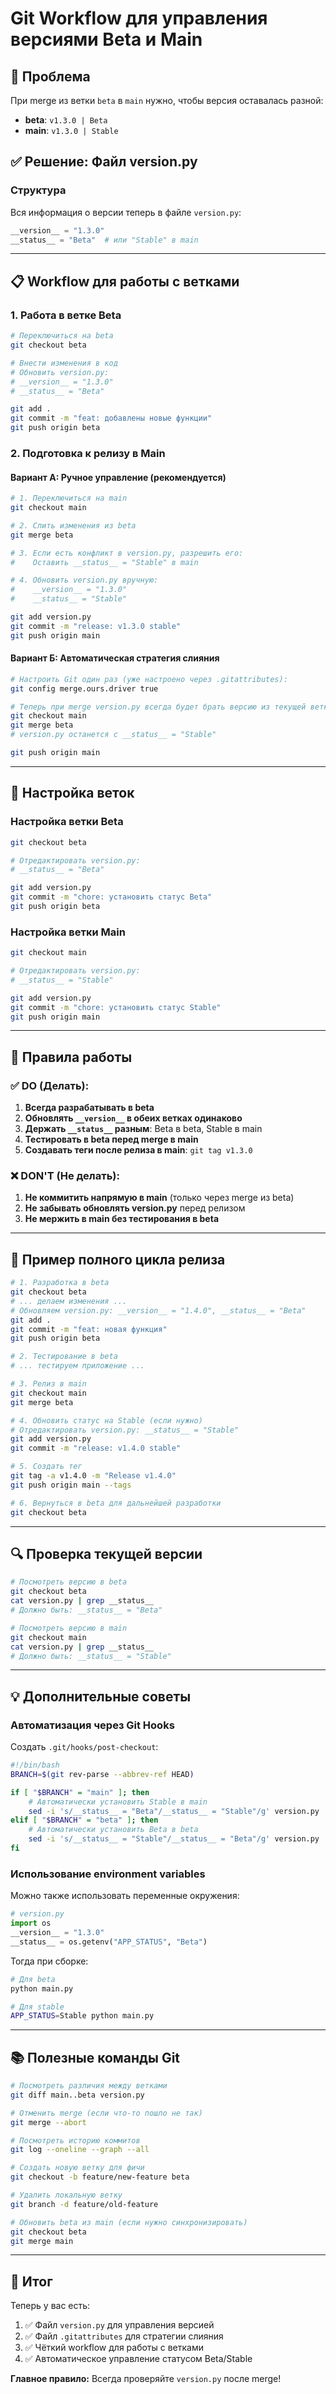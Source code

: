 # Git Workflow для управления версиями Beta и Main

## 🎯 Проблема
При merge из ветки `beta` в `main` нужно, чтобы версия оставалась разной:
- **beta**: `v1.3.0 | Beta`
- **main**: `v1.3.0 | Stable`

## ✅ Решение: Файл version.py

### Структура
Вся информация о версии теперь в файле `version.py`:
```python
__version__ = "1.3.0"
__status__ = "Beta"  # или "Stable" в main
```

---

## 📋 Workflow для работы с ветками

### 1. Работа в ветке Beta

```bash
# Переключиться на beta
git checkout beta

# Внести изменения в код
# Обновить version.py:
# __version__ = "1.3.0"
# __status__ = "Beta"

git add .
git commit -m "feat: добавлены новые функции"
git push origin beta
```

### 2. Подготовка к релизу в Main

#### Вариант А: Ручное управление (рекомендуется)

```bash
# 1. Переключиться на main
git checkout main

# 2. Слить изменения из beta
git merge beta

# 3. Если есть конфликт в version.py, разрешить его:
#    Оставить __status__ = "Stable" в main

# 4. Обновить version.py вручную:
#    __version__ = "1.3.0"
#    __status__ = "Stable"

git add version.py
git commit -m "release: v1.3.0 stable"
git push origin main
```

#### Вариант Б: Автоматическая стратегия слияния

```bash
# Настроить Git один раз (уже настроено через .gitattributes):
git config merge.ours.driver true

# Теперь при merge version.py всегда будет брать версию из текущей ветки
git checkout main
git merge beta
# version.py останется с __status__ = "Stable"

git push origin main
```

---

## 🔧 Настройка веток

### Настройка ветки Beta
```bash
git checkout beta

# Отредактировать version.py:
# __status__ = "Beta"

git add version.py
git commit -m "chore: установить статус Beta"
git push origin beta
```

### Настройка ветки Main
```bash
git checkout main

# Отредактировать version.py:
# __status__ = "Stable"

git add version.py
git commit -m "chore: установить статус Stable"
git push origin main
```

---

## 📝 Правила работы

### ✅ DO (Делать):
1. **Всегда разрабатывать в beta**
2. **Обновлять `__version__` в обеих ветках одинаково**
3. **Держать `__status__` разным**: Beta в beta, Stable в main
4. **Тестировать в beta перед merge в main**
5. **Создавать теги после релиза в main**: `git tag v1.3.0`

### ❌ DON'T (Не делать):
1. **Не коммитить напрямую в main** (только через merge из beta)
2. **Не забывать обновлять version.py** перед релизом
3. **Не мержить в main без тестирования в beta**

---

## 🚀 Пример полного цикла релиза

```bash
# 1. Разработка в beta
git checkout beta
# ... делаем изменения ...
# Обновляем version.py: __version__ = "1.4.0", __status__ = "Beta"
git add .
git commit -m "feat: новая функция"
git push origin beta

# 2. Тестирование в beta
# ... тестируем приложение ...

# 3. Релиз в main
git checkout main
git merge beta

# 4. Обновить статус на Stable (если нужно)
# Отредактировать version.py: __status__ = "Stable"
git add version.py
git commit -m "release: v1.4.0 stable"

# 5. Создать тег
git tag -a v1.4.0 -m "Release v1.4.0"
git push origin main --tags

# 6. Вернуться в beta для дальнейшей разработки
git checkout beta
```

---

## 🔍 Проверка текущей версии

```bash
# Посмотреть версию в beta
git checkout beta
cat version.py | grep __status__
# Должно быть: __status__ = "Beta"

# Посмотреть версию в main
git checkout main
cat version.py | grep __status__
# Должно быть: __status__ = "Stable"
```

---

## 💡 Дополнительные советы

### Автоматизация через Git Hooks

Создать `.git/hooks/post-checkout`:
```bash
#!/bin/bash
BRANCH=$(git rev-parse --abbrev-ref HEAD)

if [ "$BRANCH" = "main" ]; then
    # Автоматически установить Stable в main
    sed -i 's/__status__ = "Beta"/__status__ = "Stable"/g' version.py
elif [ "$BRANCH" = "beta" ]; then
    # Автоматически установить Beta в beta
    sed -i 's/__status__ = "Stable"/__status__ = "Beta"/g' version.py
fi
```

### Использование environment variables

Можно также использовать переменные окружения:
```python
# version.py
import os
__version__ = "1.3.0"
__status__ = os.getenv("APP_STATUS", "Beta")
```

Тогда при сборке:
```bash
# Для beta
python main.py

# Для stable
APP_STATUS=Stable python main.py
```

---

## 📚 Полезные команды Git

```bash
# Посмотреть различия между ветками
git diff main..beta version.py

# Отменить merge (если что-то пошло не так)
git merge --abort

# Посмотреть историю коммитов
git log --oneline --graph --all

# Создать новую ветку для фичи
git checkout -b feature/new-feature beta

# Удалить локальную ветку
git branch -d feature/old-feature

# Обновить beta из main (если нужно синхронизировать)
git checkout beta
git merge main
```

---

## 🎯 Итог

Теперь у вас есть:
1. ✅ Файл `version.py` для управления версией
2. ✅ Файл `.gitattributes` для стратегии слияния
3. ✅ Чёткий workflow для работы с ветками
4. ✅ Автоматическое управление статусом Beta/Stable

**Главное правило:** Всегда проверяйте `version.py` после merge!
